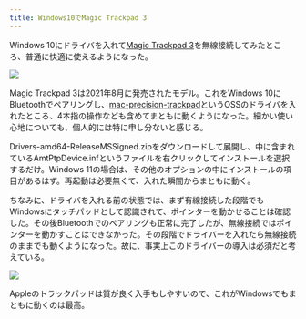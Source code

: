 ```yaml
---
title: Windows10でMagic Trackpad 3
---
```

Windows 10にドライバを入れて[Magic Trackpad 3](https://www.amazon.co.jp/dp/B09BTT6FJ9)を無線接続してみたところ、普通に快適に使えるようになった。

![](https://lh3.googleusercontent.com/vGMcknGtxr3sMKWTHDHQVP3Kzc2cgSEGIhWUN2BLjS4yInKBs8VYMm5qcn5tlDK2wxGz8VkvPYfiPEAeTShnR6qJe-vDIasGloXKzXe9JxRhPotfQQq4h7C6VlwQUdqGKBWJSrXXlcbmtTJJonkcmBrO9eHy-IInVWX0QmUV3AYtE-lRLgHZYC3SkJ-n_A)

Magic Trackpad 3は2021年8月に発売されたモデル。これをWindows 10にBluetoothでペアリングし、[mac-precision-trackpad](https://github.com/imbushuo/mac-precision-touchpad)というOSSのドライバを入れたところ、4本指の操作なども含めてまともに動くようになった。細かい使い心地についても、個人的には特に申し分ないと感じる。

Drivers-amd64-ReleaseMSSigned.zipをダウンロードして展開し、中に含まれているAmtPtpDevice.infというファイルを右クリックしてインストールを選択するだけ。Windows 11の場合は、その他のオプションの中にインストールの項目があるはず。再起動は必要無くて、入れた瞬間からまともに動く。

ちなみに、ドライバを入れる前の状態では、まず有線接続した段階でもWindowsにタッチパッドとして認識されて、ポインターを動かせることは確認した。その後Bluetoothでのペアリングも正常に完了したが、無線接続ではポインターを動かすことはできなかった。その段階でドライバーを入れたら無線接続のままでも動くようになった。故に、事実上このドライバーの導入は必須だと考えている。

![](https://lh4.googleusercontent.com/jhIU6-h05rELBT6poMCTHYmPiiFigYn2aCgOPsCqyxgvgZUOlD6o6-qN7CJlpS1QHjsWYl_fsoWyE4YM8PxTIdj6QoSq6kwWtoqy7JUgzmkxh_XVdBSQjTjdsFkNasC0oyHUtvuSPJm55_e5WW0emZbfYTEpb0oAxROiaZ11rKBDMD1hNGhjppKDmPE7Ng)

Appleのトラックパッドは質が良く入手もしやすいので、これがWindowsでもまともに動くのは最高。
